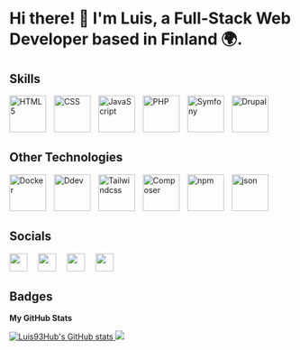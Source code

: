 # Hi there! 👋 I'm Luis, a Full-Stack Web Developer based in Finland 🌍.

## Skills
<p align="left">
  <img src="https://raw.githubusercontent.com/danielcranney/readme-generator/main/public/icons/skills/html5-colored.svg" width="65" height="65" alt="HTML5" style="margin-right: 10px;">
  <img src="https://diziglobalsolution.com/wp-content/uploads/2023/04/logo-css-3-1536.png" width="65" height="65" alt="CSS" style="margin-right: 10px;">
  <img src="https://raw.githubusercontent.com/danielcranney/readme-generator/main/public/icons/skills/javascript-colored.svg" width="65" height="65" alt="JavaScript" style="margin-right: 10px;">
  <img src="https://raw.githubusercontent.com/danielcranney/readme-generator/main/public/icons/skills/php-colored.svg" width="65" height="65" alt="PHP" style="margin-right: 10px;">
  <img src="https://connect.symfony.com/uploads/sln/1991a94e-4351-4af1-88ab-4f17f6d20f45/8697a26e-20ac-429a-8da7-510bf022a7c8.png" width="65" height="65" alt="Symfony" style="margin-right: 10px;">
  <img src="https://www.drupal.org/files/cta/graphic/Drupal_10_2%4072x_0.png" width="65" height="65" alt="Drupal" style="margin-right: 10px;">
</p>

## Other Technologies

<p align="left">
  <img src="https://docs.docker.com/assets/favicons/docs@2x.ico" width="65" height="65" alt="Docker" style="margin-right: 10px;">
  <img src="https://avatars.githubusercontent.com/u/595986?s=200&v=4" width="65" height="65" alt="Ddev" style="margin-right: 10px;">
  <img src="https://www.drupal.org/files/project-images/screenshot_361.png" width="65" height="65" alt="Tailwindcss" style="margin-right: 10px;">
  <img src="https://getcomposer.org/img/logo-composer-transparent2.png" width="65" height="65" alt="Composer" style="margin-right: 10px;">
  <img src="https://static-production.npmjs.com/b0f1a8318363185cc2ea6a40ac23eeb2.png" width="65" height="65" alt="npm" style="margin-right: 10px;">
  <img src="https://www.json.org/img/json160.gif" width="65" height="65" alt="json" style="margin-right: 10px;">
</p>

## Socials

<p align="left">
  <a href="https://www.github.com/Luis93Hub" target="_blank"><img src="https://raw.githubusercontent.com/danielcranney/readme-generator/main/public/icons/socials/github-dark.svg" width="32" height="32" style="margin-right: 15px;"></a> 
  <a href="http://www.instagram.com/luis_hernandez993" target="_blank"><img src="https://raw.githubusercontent.com/danielcranney/readme-generator/main/public/icons/socials/instagram.svg" width="32" height="32" style="margin-right: 15px;"></a> 
  <a href="https://www.linkedin.com/in/luis-hernandez" target="_blank"><img src="https://raw.githubusercontent.com/danielcranney/readme-generator/main/public/icons/socials/linkedin.svg" width="32" height="32" style="margin-right: 15px;"></a> 
  <a href="https://www.twitter.com/@LuisCar28050784" target="_blank"><img src="https://raw.githubusercontent.com/danielcranney/readme-generator/main/public/icons/socials/twitter.svg" width="32" height="32"></a>
</p>

## Badges

**My GitHub Stats**

<a href="http://www.github.com/Luis93Hub">
  <img src="https://github-readme-stats.vercel.app/api?username=Luis93Hub&show_icons=true&hide=&count_private=true&title_color=3498db&text_color=ecf0f1&icon_color=3498db&bg_color=2c3e50&hide_border=true&show_icons=true" alt="Luis93Hub's GitHub stats">
</a>

<a href="http://www.github.com/Luis93Hub">
  <img src="https://github-readme-streak-stats.herokuapp.com/?user=Luis93Hub&stroke=ecf0f1&background=2c3e50&ring=3498db&fire=3498db&currStreakNum=ecf0f1&currStreakLabel=3498db&sideNums=ecf0f1&sideLabels=ecf0f1&dates=ecf0f1&hide_border=true" />
</a>
